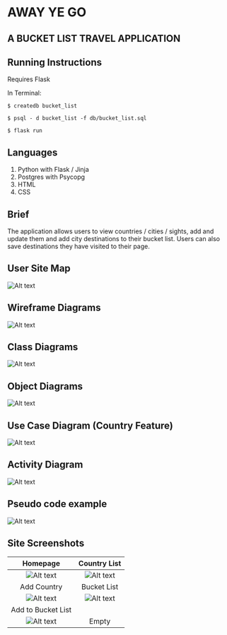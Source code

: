# AWAY YE GO

## A BUCKET LIST TRAVEL APPLICATION

## Running Instructions

Requires Flask

In Terminal:

```Shell
$ createdb bucket_list

$ psql - d bucket_list -f db/bucket_list.sql

$ flask run
```

## Languages

1. Python with Flask / Jinja
2. Postgres with Psycopg
3. HTML
4. CSS

## Brief

The application allows users to view countries / cities / sights, add and update them and add city destinations to their bucket list. Users can also save destinations they have visited to their page.

## User Site Map

![Alt text](PDA/site_map.png?raw=true "Optional Title")

## Wireframe Diagrams

![Alt text](PDA/wireframe_diagrams.png?raw=true "Optional Title")

## Class Diagrams

![Alt text](PDA/class_diagrams.png?raw=true "Optional Title")

## Object Diagrams

![Alt text](PDA/object_diagrams.png?raw=true "Optional Title")

## Use Case Diagram (Country Feature)

![Alt text](PDA/use_case.png?raw=true "Optional Title")

## Activity Diagram

![Alt text](PDA/activity_diagram.png?raw=true "Optional Title")

## Pseudo code example

![Alt text](PDA/pseudo_code.png?raw=true "Optional Title")

## Site Screenshots

|                               Homepage                                |                              Country List                              |
| :-------------------------------------------------------------------: | :--------------------------------------------------------------------: |
|  ![Alt text](PDA/site_snaps/homepage.png?raw=true "Optional Title")   | ![Alt text](PDA/site_snaps/country_list.png?raw=true "Optional Title") |
|                              Add Country                              |                              Bucket List                               |
| ![Alt text](PDA/site_snaps/add_country.png?raw=true "Optional Title") |    ![Alt text](PDA/site_snaps/visits.png?raw=true "Optional Title")    |
|                          Add to Bucket List                           |                                                                        |
|  ![Alt text](PDA/site_snaps/add_visit.png?raw=true "Optional Title")  |                                 Empty                                  |
